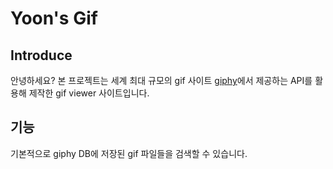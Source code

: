 # Yoon's Gif

## Introduce
안녕하세요? 본 프로젝트는 세계 최대 규모의 gif 사이트 
[giphy](https://giphy.com/)에서 제공하는 API를 활용해 제작한 gif viewer 사이트입니다.


## 기능
기본적으로 giphy DB에 저장된 gif 파일들을 검색할 수 있습니다.

